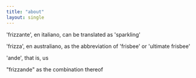 ```yaml
---
title: "about"
layout: single
---
```


'frizzante', en italiano, can be translated as 'sparkling'

'frizza', en australiano, as the abbreviation of 'frisbee' or 'ultimate frisbee'

'ande', that is, us

"frizzande" as the combination thereof

